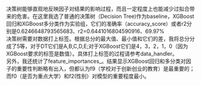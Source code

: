   决策树能够直观地反映因子对结果的影响过程，而且一定程度上也能减少过拟合带来的危害。在这里我选了普通的决策树（Decision Tree)作为baseline，XGBoost回归和XGBoost多分类作为实验组，它们的准确率（accuracy_score）或者r2分别是0.6246648793565683、r2=0.6441016804590916、69.97%  
  决策树需要对数据打上标签。根据总分的最大值、最小值和它们的差，我将总分分成了5等，对于DT它们是A,B,C,D,E;对于XGBoost它们是4，3，2，1，0（因为XGBoost要求的标签是数值）。具体打上标签的过程请参考data_handler。  
  另外，我还统计了feature_importances_。结果显示XGBoost回归和多分类对因子的重要性判断略有出入，但都认为f9（学校对于创新创业的教育）是最重要的；而f0（是否为重点大学）和f2(性别）对模型的重要程度最小。
